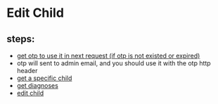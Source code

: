 # Edit Child

## steps:

- [get otp to use it in next request (if otp is not existed or expired)](https://documenter.getpostman.com/view/12318086/2sA3Bt3pg1#7efa3ce6-4e19-4748-ae9f-af03d4e78d74)
- otp will sent to admin email, and you should use it with the otp http header
- [get a specific child](https://documenter.getpostman.com/view/12318086/2sA3Bt3pg1#e5192b52-6e69-480b-92cb-4d9131e12204)
- [get diagnoses](https://documenter.getpostman.com/view/12318086/2sA3Bt3pg1#bad2b384-949f-4141-a30c-aebcc1b69a54)
- [edit child](https://documenter.getpostman.com/view/12318086/2sA3Bt3pg1#fe71bd0e-8d3a-48a4-8eea-a3fd9b5d41c1)
